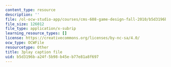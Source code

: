 ```yaml
---
content_type: resource
description: ''
file: /ol-ocw-studio-app/courses/cms-608-game-design-fall-2010/b5d3196ba24f5b98b45eb77e81a8f697_68559.vtt
file_size: 126012
file_type: application/x-subrip
learning_resource_types: []
license: https://creativecommons.org/licenses/by-nc-sa/4.0/
ocw_type: OCWFile
resourcetype: Other
title: 3play caption file
uid: b5d3196b-a24f-5b98-b45e-b77e81a8f697
---
```

